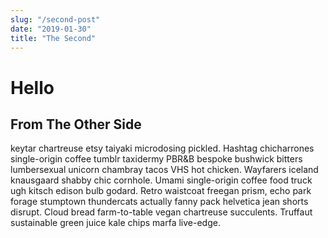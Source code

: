 ```yaml
---
slug: "/second-post"
date: "2019-01-30"
title: "The Second"
---
```


# Hello
## From The Other Side
keytar chartreuse etsy taiyaki microdosing pickled. Hashtag chicharrones single-origin coffee tumblr taxidermy PBR&B bespoke bushwick bitters lumbersexual unicorn chambray tacos VHS hot chicken. Wayfarers iceland knausgaard shabby chic cornhole. Umami single-origin coffee food truck ugh kitsch edison bulb godard. Retro waistcoat freegan prism, echo park forage stumptown thundercats actually fanny pack helvetica jean shorts disrupt. Cloud bread farm-to-table vegan chartreuse succulents. Truffaut sustainable green juice kale chips marfa live-edge.